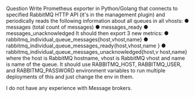 Question
Write Prometheus exporter in Python/Golang that connects to specified RabbitMQ
HTTP API (it's in the management plugin) and periodically reads the following
information about all queues in all vhosts:
● messages (total count of messages)
● messages_ready
● messages_unacknowledged
It should then export 3 new metrics:
● rabbitmq_individual_queue_messages{host,vhost,name}
● rabbitmq_individual_queue_messages_ready{host,vhost,name
}
● rabbitmq_individual_queue_messages_unacknowledged{host,v
host,name}
where the host is RabbitMQ hostname, vhost is RabbitMQ vhost
and name is name of the queue.
It should use RABBITMQ_HOST, RABBITMQ_USER, and
RABBITMQ_PASSWORD environment variables to run multiple
deployments of this and just change the env in them.


I do not have any experience with Message brokers.
